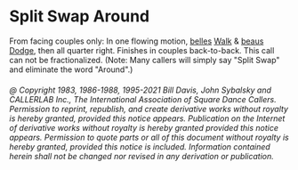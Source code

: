 
# Split Swap Around

From facing couples only: In one flowing motion, 
[belles](../a1/belles_and_beaus.md)
[Walk](../ms/walk_and_dodge.md) & [beaus](../a1/belles_and_beaus.md)
[Dodge](../ms/walk_and_dodge.md), then all quarter right. 
Finishes in couples back-to-back. This call can
not be fractionalized. (Note: Many callers will simply say "Split
Swap" and eliminate the word "Around".)

###### @ Copyright 1983, 1986-1988, 1995-2021 Bill Davis, John Sybalsky and CALLERLAB Inc., The International Association of Square Dance Callers. Permission to reprint, republish, and create derivative works without royalty is hereby granted, provided this notice appears. Publication on the Internet of derivative works without royalty is hereby granted provided this notice appears. Permission to quote parts or all of this document without royalty is hereby granted, provided this notice is included. Information contained herein shall not be changed nor revised in any derivation or publication.
